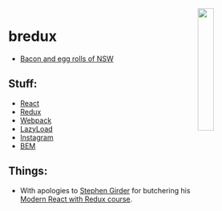 <img align="right" width="25%" height="25%" src="https://instagram.fmel1-1.fna.fbcdn.net/t51.2885-15/e35/13584224_1777082089204365_1337658264_n.jpg">

# bredux

* [Bacon and egg rolls of NSW](http://tfif.co.za/bredux/)

## Stuff:

* [React](https://reactjs.org/)
* [Redux](http://redux.js.org/)
* [Webpack](https://webpack.js.org/)
* [LazyLoad](http://www.andreaverlicchi.eu/lazyload/)
* [Instagram](https://www.instagram.com/developer/)
* [BEM](https://en.bem.info/)

## Things:

* With apologies to [Stephen Girder](http://github.com/stephengrider/) for butchering his [Modern React with Redux course](https://www.udemy.com/react-redux/learn/v4/overview/).